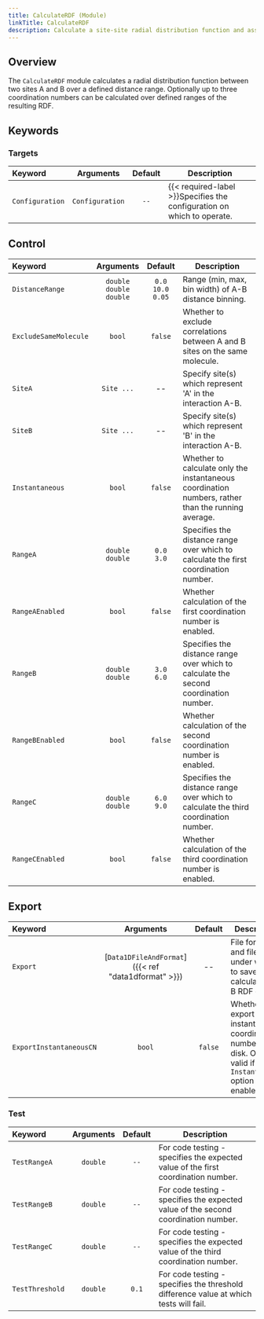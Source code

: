 ```yaml
---
title: CalculateRDF (Module)
linkTitle: CalculateRDF
description: Calculate a site-site radial distribution function and associated coordination numbers
---
```


## Overview

The `CalculateRDF` module calculates a radial distribution function between two sites A and B over a defined distance range. Optionally up to three coordination numbers can be calculated over defined ranges of the resulting RDF.

## Keywords

### Targets

|Keyword|Arguments|Default|Description|
|:------|:--:|:-----:|-----------|
|`Configuration`|`Configuration`|`--`|{{< required-label >}}Specifies the configuration on which to operate.|

## Control

|Keyword|Arguments|Default|Description|
|:------|:--:|:-----:|-----------|
|`DistanceRange`|`double`<br/>`double`<br/>`double`|`0.0`<br/>`10.0`<br/>`0.05`|Range (min, max, bin width) of A-B distance binning.|
|`ExcludeSameMolecule`|`bool`|`false`|Whether to exclude correlations between A and B sites on the same molecule.|
|`SiteA`|`Site ...`|--|Specify site(s) which represent 'A' in the interaction A-B.|
|`SiteB`|`Site ...`|--|Specify site(s) which represent 'B' in the interaction A-B.|
|`Instantaneous`|`bool`|`false`|Whether to calculate only the instantaneous coordination numbers, rather than the running average.|
|`RangeA`|`double`<br/>`double`|`0.0`<br/>`3.0`|Specifies the distance range over which to calculate the first coordination number.|
|`RangeAEnabled`|`bool`|`false`|Whether calculation of the first coordination number is enabled.|
|`RangeB`|`double`<br/>`double`|`3.0`<br/>`6.0`|Specifies the distance range over which to calculate the second coordination number.|
|`RangeBEnabled`|`bool`|`false`|Whether calculation of the second coordination number is enabled.|
|`RangeC`|`double`<br/>`double`|`6.0`<br/>`9.0`|Specifies the distance range over which to calculate the third coordination number.|
|`RangeCEnabled`|`bool`|`false`|Whether calculation of the third coordination number is enabled.|

## Export

|Keyword|Arguments|Default|Description|
|:------|:--:|:-----:|-----------|
|`Export`|[`Data1DFileAndFormat`]({{< ref "data1dformat" >}})|--|File format and file name under which to save calculated A-B RDF data.|
|`ExportInstantaneousCN`|`bool`|`false`|Whether to export instantaneous coordination numbers to disk. Only valid if the `Instantaneous` option is enabled.|

### Test

|Keyword|Arguments|Default|Description|
|:------|:--:|:-----:|-----------|
|`TestRangeA`|`double`|`--`|For code testing - specifies the expected value of the first coordination number.|
|`TestRangeB`|`double`|`--`|For code testing - specifies the expected value of the second coordination number.|
|`TestRangeC`|`double`|`--`|For code testing - specifies the expected value of the third coordination number.|
|`TestThreshold`|`double`|`0.1`|For code testing - specifies the threshold difference value at which tests will fail.|
